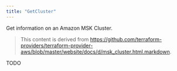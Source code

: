 ```yaml
---
title: "GetCluster"
---
```


<!-- WARNING: this file was generated by the Pulumi Terraform Bridge (tfgen) Tool. -->
<!-- Do not edit by hand unless you're certain you know what you are doing! -->

<style>
  table td p { margin-top: 0; margin-bottom: 0; }
</style>

Get information on an Amazon MSK Cluster.

> This content is derived from https://github.com/terraform-providers/terraform-provider-aws/blob/master/website/docs/d/msk_cluster.html.markdown.


TODO

